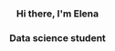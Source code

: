 ### <h3 align="center">Hi there, I'm Elena</h3>
<h3 align="center">Data science student</h3>



[](https://github-profile-summary-cards.vercel.app/api/cards/profile-details?elena-ts=daniilshat&theme=solarized_dark)
<!--
**elena-ts/elena-ts** is a ✨ _special_ ✨ repository because its `README.md` (this file) appears on your GitHub profile.

Here are some ideas to get you started:

- 🔭 I’m currently working on ...
- 🌱 I’m currently learning ...
- 👯 I’m looking to collaborate on ...
- 🤔 I’m looking for help with ...
- 💬 Ask me about ...
- 📫 How to reach me: ...
- 😄 Pronouns: ...
- ⚡ Fun fact: ...
-->
